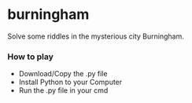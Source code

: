 # burningham
Solve some riddles in the mysterious city Burningham.

### How to play
- Download/Copy the .py file
- Install Python to your Computer
- Run the .py file in your cmd
